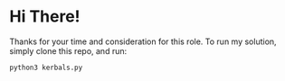 # Hi There!

Thanks for your time and consideration for this role. 
To run my solution, simply clone this repo, and run:

```
python3 kerbals.py
```